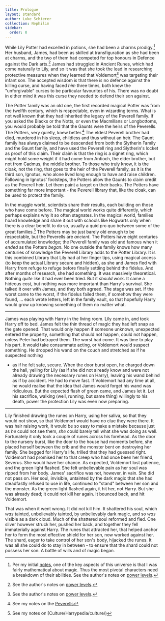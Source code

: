 ```yaml
---
title: Prologue
layout: standard
author: Luke Schierer
collection: Nephilim
sidebar:
  order: 0
---
```


While Lily Potter had excelled in potions, she had been a charms
prodigy.[^202109026] Her husband, James, had been as skilled at
transfiguration as she had been at charms, and the two of them had competed
for top honours in Defence against the Dark arts.[^202109027] James had
struggled in Ancient Runes, which had come naturally to Lily, and so it was that
she took the lead in researching protective measures when they learned that
Voldemort[^202109028] was targeting their infant son. The accepted wisdom is
that there is no defence against the killing curse, and having faced _him_ three
times, both knew the "unforgivable" curses to be particular favourites of his.
There was no doubt in either mind it was this curse they needed to defend their
son against.

The Potter family was an old one, the first recorded magical Potter was from
the twelfth century, which is respectable, even in wizarding terms. What is
not well known that they had inherited the legacy of the Peverell family.
If you asked the Blacks or the Notts, or even the Macmillans or Longbottoms,
you would probably be told that the Gaunts were the heirs of the Peverells.
The Potters, very quietly, knew better.[^20210218-2] The eldest Peverell
brother had died, murdered in his sleep, childless and thus without an heir.
The Gaunt family has always claimed to be descended from both the Slytherin
Family and the Gaunt family, and have used the Peverell ring and Slytherin's
locket as proof of this claim. Their claim is that the ring is a signet
ring, which might hold some weight if it had come from Antioch, the elder
brother, but not from Cadmus, the middle brother. To those who truly know,
it is the cloak, not the ring, that goes to the heir of the Peverell family,
as it is the third son, Ignotus, who alone lived long enough to have and raise
children. Following in Ignotus' footsteps, the Potters allow the Gaunts to
claim credit as the Peverell heir. Let them paint a target on their backs.
The Potters have something far more important - the Peverell library that,
like the cloak, can be used to protect the family.

In the muggle world, scientists share their results, each building on
those who have come before. The magical world works quite differently,
which perhaps explains why it so often stagnates. In the magical world,
families hoard knowledge and share it out with schools like Hogwarts only
when there is a clear benefit to do so, usually a quid pro quo between
some of the great families.[^202104201] The Potters may be just barely old
enough to be respectable, but the Peverells are _ancient_. The Potters have
eight centuries of accumulated knowledge; the Peverell family was old and famous
when it _ended_ as the Potters _began_. No one outside the family knows how
many centuries of knowledge the Peverell Library adds to the Potter Library.
It is this combined Library that Lily had at her finger tips, using magical
access (to keep the actual Library secure and hidden), as she and James fled
with Harry from refuge to refuge before finally settling behind the fidelus.
And after months of research, she had something. It was massively theoretical.
Nothing _quite_ like it had ever been tried. But it _should_ work. It
came a hideous cost, but nothing was more important than Harry's survival.
She talked it over with James, and they both agreed. The stage was set.
If the worst came to the worst, if the fidelus failed them, if somehow
they were found, ... each wrote letters, left in the family vault, so that
hopefully Harry would grow up knowing something of them no matter what.

---

James was playing with Harry in the living room. Lily came in, and took
Harry off to bed. James felt the thin thread of magic they had left snap
as the gate opened. That would only happen if someone unknown, unexpected
entered the property, something that should not happen, could not happen,
unless Peter had betrayed them. The worst had come. It was time to play his
part. It would take consummate acting, or Voldemort would suspect something.
He dropped his wand on the couch and stretched as if he suspected nothing

- as if he felt safe, secure. When the door burst open, he charged down
  the hall, yelling for Lily (as if she did not already know and were not
  already drawing the necessary runes on Harry), leaving his wand behind as
  if by accident. He had to move fast. If Voldemort had any time at all, he
  would realise that the idea that James would forget his wand was ridiculous.
  But the expected flash of green came, and James let it. Let his sacrifice,
  walking (well, running, but same thing) willingly to his death, power the
  protection Lily was even now preparing.

---

Lily finished drawing the runes on Harry, using her saliva, so that they would
not show, so that Voldemort would have no clue they were there. It was hair
raising work, it would be so easy to make a mistake because just as _he_
could not see them, _she_ could barely tell what she was doing as well.
Fortunately it only took a couple of runes across his forehead. As the door
to the nursery burst, like the door to the house had moments before, she
placed herself between the crib and the monster bent on destroying her family.
She begged for Harry's life, trilled that they had guessed right. Voldemort had
promised her to that creep who had once been her friend, Severus. She would
have her chance. As expected, Voldemort lost patience, and the green light
flashed. She felt unbelievable pain as her soul was ripped from her body.
James' sacrifice was not, however, in vain. She did not pass on. Her soul,
invisible, untainted by the dark magic that she had steadfastly refused to
use in life, continued to "stand" between her son and the monster. As the
green light flashed again, it hit her, not Harry. But she was already dead;
it could not kill her again. It bounced back, and hit Voldemort.

That was when it went wrong. It did not kill him. It shattered his soul,
which _was_ tainted, unbelievably tainted, by unbelievably dark magic,
and so _was_ visible as a dark cloud. Much of the shattered soul reformed
and fled. One sliver however struck her, pushed her back, and together
they fell immaterially against Harry. The runes that attracted her, that
helped anchor her to form the most effective shield for her son, now worked
against her. The shard, eager to take control of her son's body, hijacked
the runes. It was all she could do to stay in between - to ensure that the
shard could not possess her son. A battle of wills and of magic began.

[^20210218-2]: See my notes on the [Peverells][]

[Peverells]: /Harrypedia/people/Peverell/

[power levels]: <../Appendices/Relative Power Levels/>

[^202104201]: See my notes on [Culture/Harrypedia/culture/)

[^202109028]:
    See the author's notes on
    [power levels].

[^202109027]:
    See the author's notes on
    [power levels].

[^202109026]:
    Per my initial [notes](<../Appendices/Points of Divergence/>), one of
    the key aspects of this universe is that I was fairly mathematical about magic.
    Thus the most pivotal characters need a breakdown of their abilities.
    See the author's notes on [power levels].
